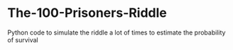 # The-100-Prisoners-Riddle
Python code to simulate the riddle a lot of times to estimate the probability of survival

